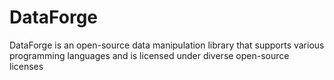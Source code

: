 # DataForge
DataForge is an open-source data manipulation library that supports various programming languages and is licensed under diverse open-source licenses
